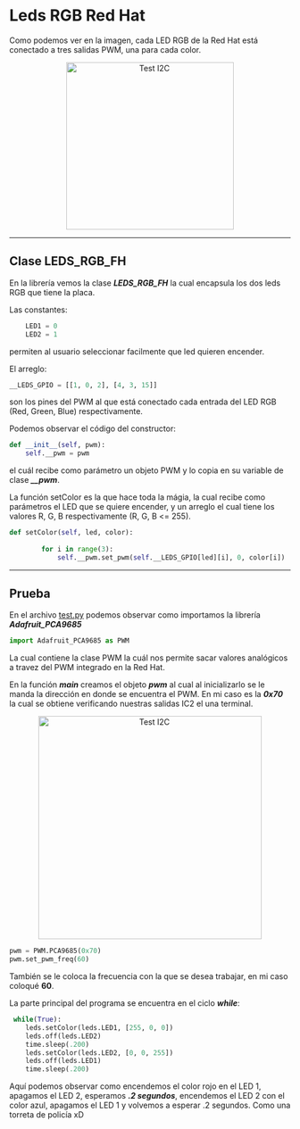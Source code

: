 # Leds RGB Red Hat

Como podemos ver en la imagen, cada LED RGB de la Red Hat está conectado a tres salidas PWM, una para cada color.

<p align="center">
    <img src="https://github.com/gunhack/Raspberry_FezHat/blob/master/img/LED_RGB/LED_RGB_1.PNG?raw=true" alt="Test I2C" height="300"/>
</p>

---

## Clase LEDS_RGB_FH

En la librería vemos la clase ***LEDS_RGB_FH*** la cual encapsula los dos leds RGB que tiene la placa.

Las constantes:

``` python
    LED1 = 0
    LED2 = 1
```
permiten al usuario seleccionar facilmente que led quieren encender.

El arreglo:

``` python
__LEDS_GPIO = [[1, 0, 2], [4, 3, 15]]
```
son los pines del PWM al que está conectado cada entrada del LED RGB (Red, Green, Blue) respectivamente.

Podemos observar el código del constructor:
``` python
def __init__(self, pwm):
    self.__pwm = pwm
```
el cuál recibe como parámetro un objeto PWM y lo copia en su variable de clase ***__pwm***.

La función setColor es la que hace toda la mágia, la cual recibe como parámetros el LED que se quiere encender, y un arreglo el cual tiene los valores R, G, B respectivamente (R, G, B <= 255).
``` python
def setColor(self, led, color):
        
        for i in range(3):
            self.__pwm.set_pwm(self.__LEDS_GPIO[led][i], 0, color[i])
```
---

## Prueba

En el archivo [test.py](https://github.com/gunhack/Raspberry_FezHat/blob/master/LEDS_RGB/test.py) podemos observar como importamos la librería ***Adafruit_PCA9685***

``` python
import Adafruit_PCA9685 as PWM
```
La cual contiene la clase PWM la cuál nos permite sacar valores analógicos a travez del PWM integrado en la Red Hat.

En la función ***main*** creamos el objeto ***pwm*** al cual al inicializarlo se le manda la dirección en donde se encuentra el PWM. En mi caso es la ***0x70*** la cual se obtiene verificando nuestras salidas IC2 el una terminal.
<p align="center">
    <img src="https://github.com/gunhack/Raspberry_FezHat/blob/master/img/general/testI2C.PNG?raw=true" alt="Test I2C" height="400"/>
</p>

``` python
pwm = PWM.PCA9685(0x70)
pwm.set_pwm_freq(60)
```
También se le coloca la frecuencia con la que se desea trabajar, en mi caso coloqué **60**.

La parte principal del programa se encuentra en el ciclo ***while***:

``` python
 while(True):
    leds.setColor(leds.LED1, [255, 0, 0])
    leds.off(leds.LED2)
    time.sleep(.200)
    leds.setColor(leds.LED2, [0, 0, 255])
    leds.off(leds.LED1)
    time.sleep(.200)
```
Aquí podemos observar como encendemos el color rojo en el LED 1, apagamos el LED 2, esperamos ***.2 segundos***, encendemos el LED 2 con el color azul, apagamos el LED 1 y volvemos a esperar .2 segundos. Como una torreta de policía xD
